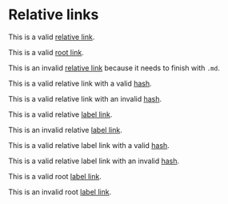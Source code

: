 # Relative links

This is a valid [relative link](./absolute-links.md).

This is a valid [root link](/fixtures/mdfile/absolute-links.md).

This is an invalid [relative link](../mdfile) because it needs to finish with `.md`.

This is a valid relative link with a valid [hash](./valid-internal.md#elementelement-type).

This is a valid relative link with an invalid [hash](./valid-internal.md#canevaluatescript).

This is a valid relative [label link][relative link].

This is an invalid relative [label link][relative link2].

This is a valid relative label link with a valid [hash][relative link3].

This is a valid relative label link with an invalid [hash][relative link4].

This is a valid root [label link][root link5].

This is an invalid root [label link][root link6].

[relative link]: ./invalid-internal.md
[relative link2]: ./invalid.md
[relative link3]: ../mdfile/valid-internal.md#elementelement-type
[relative link4]: ../mdfile/valid-internal.md#canevaluatescript
[root link5]: /fixtures/mdfile/valid-internal.md
[root link6]: /invalid-root.md
